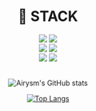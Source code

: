 <div align="center">

  # 🧱     STACK
  <!--JAVA-->
  <img src="https://img.shields.io/badge/JAVA-3776AB?style=for-the-badge&logo=JAVA&logoColor=white"/>
  <!--SpringBoot-->
  <img src="https://img.shields.io/badge/SPRINGBOOT-6DB33F?style=for-the-badge&logo=SpringBoot&logoColor=white"/>
  <br/>
  <!--JPA-->
  <img src="https://img.shields.io/badge/JPA-003087?style=for-the-badge&logo=JPA&logoColor=white"/>
  <!--MySQL-->
  <img src="https://img.shields.io/badge/MySQL-4479A1?style=for-the-badge&logo=MySQL&logoColor=white"/>
  <br/>
  <!--GIT-->
  <img src="https://img.shields.io/badge/GIT-F05032?style=for-the-badge&logo=Git&logoColor=white"/>
  <!--AMAZON EC2-->
  <img src="https://img.shields.io/badge/Amazon EC2-FF9900?style=for-the-badge&logo=Amazon EC2&logoColor=white"/>
  
  <br/>
  <br/>
  
  ![Airysm's GitHub stats](https://github-readme-stats.vercel.app/api?username=Airysm&theme=jolly&show_icons=true)

  [![Top Langs](https://github-readme-stats.vercel.app/api/top-langs/?username=Airysm&layout=donut)](https://github.com/anuraghazra/github-readme-stats)
</div>

<!--
**Airysm/Airysm** is a ✨ _special_ ✨ repository because its `README.md` (this file) appears on your GitHub profile.

Here are some ideas to get you started:

- 🔭 I’m currently working on ...
- 🌱 I’m currently learning ...
- 👯 I’m looking to collaborate on ...
- 🤔 I’m looking for help with ...
- 💬 Ask me about ...
- 📫 How to reach me: ...
- 😄 Pronouns: ...
- ⚡ Fun fact: ...
-->
